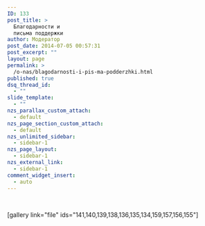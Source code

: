 ```yaml
---
ID: 133
post_title: >
  Благодарности и
  письма поддержки
author: Модератор
post_date: 2014-07-05 00:57:31
post_excerpt: ""
layout: page
permalink: >
  /o-nas/blagodarnosti-i-pis-ma-podderzhki.html
published: true
dsq_thread_id:
  - ""
slide_template:
  - ""
nzs_parallax_custom_attach:
  - default
nzs_page_section_custom_attach:
  - default
nzs_unlimited_sidebar:
  - sidebar-1
nzs_page_layout:
  - sidebar-1
nzs_external_link:
  - sidebar-1
comment_widget_insert:
  - auto
---
```

&nbsp;

[gallery link="file" ids="141,140,139,138,136,135,134,159,157,156,155"]

&nbsp;